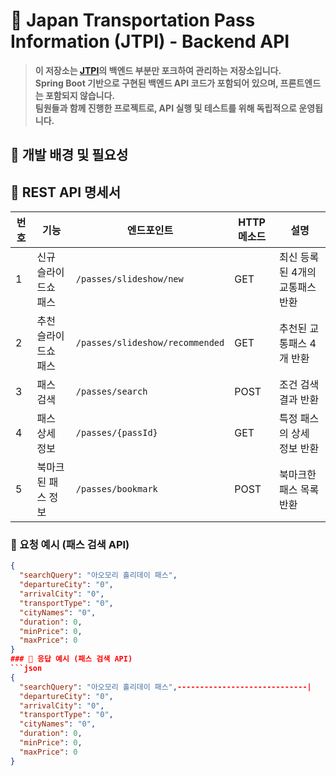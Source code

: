 # 🚆 Japan Transportation Pass Information (JTPI) - Backend API

> **이 저장소는 [JTPI](https://github.com/Capstone-Project-4-1)의 백엔드 부분만 포크하여 관리하는 저장소입니다.**  
> **Spring Boot 기반으로 구현된 백엔드 API 코드가 포함되어 있으며, 프론트엔드는 포함되지 않습니다.**  
> **팀원들과 함께 진행한 프로젝트로, API 실행 및 테스트를 위해 독립적으로 운영됩니다.**

## 📌 개발 배경 및 필요성 


## 📌 REST API 명세서

| 번호 | 기능 | 엔드포인트 | HTTP 메소드 | 설명 |
|----|----------------|-----------------------------|------------|-----------|
| 1  | 신규 슬라이드쇼 패스 | `/passes/slideshow/new` | GET | 최신 등록된 4개의 교통패스 반환 |
| 2  | 추천 슬라이드쇼 패스 | `/passes/slideshow/recommended` | GET | 추천된 교통패스 4개 반환 |
| 3  | 패스 검색 | `/passes/search` | POST | 조건 검색 결과 반환 |
| 4  | 패스 상세 정보 | `/passes/{passId}` | GET | 특정 패스의 상세 정보 반환 |
| 5  | 북마크된 패스 정보 | `/passes/bookmark` | POST | 북마크한 패스 목록 반환 |
### 📝 요청 예시 (패스 검색 API) 
```json
{
  "searchQuery": "아오모리 홀리데이 패스",
  "departureCity": "0",
  "arrivalCity": "0",
  "transportType": "0",
  "cityNames": "0",
  "duration": 0,
  "minPrice": 0,
  "maxPrice": 0
}
### 📝 응답 예시 (패스 검색 API)
```json
{
  "searchQuery": "아오모리 홀리데이 패스",-----------------------------|
  "departureCity": "0",
  "arrivalCity": "0",
  "transportType": "0",
  "cityNames": "0",
  "duration": 0,
  "minPrice": 0,
  "maxPrice": 0
}
